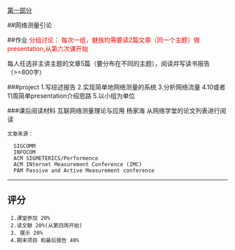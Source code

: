  [第一部分](http://baidu.com)

##网络测量引论


  
##作业
<font color='red'>分组讨论： 每次一组，魅族均需要读2篇文章（同一个主题）做presentation,从第六次课开始</font>

每人任选非主讲主题的文章5篇（要分布在不同的主题），阅读并写读书报告（>=800字）

###project
	1.写综述报告
	2.实现简单地网络测量的系统
	3.分析网络流量
	4.10或者11周简单presentation介绍思路
	5.以小组为单位


###课后阅读材料
	   互联网络测量理论与应用 杨家海
	  从网络学堂的论文列表进行阅读
	  
	文章来源：

	  SIGCOMM
	  INFOCOM
	  ACM SIGMETERICS/Performence
	  ACM INternet Measurement Conference (IMC)
	  PAM Passive and Active Measurement conference
 
 ----

评分
--


	 1.课堂参加 20%
	 2.读文献 20%(从第四周开始)
	 3. 展示 20%
	 4.期末项目 和最后报告 40%
 
 
 
 
 
 
 
 
 
 
 
